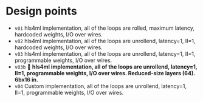 # Design points

- `v01` hls4ml implementation, all of the loops are rolled, maximum latency, hardcoded weights, I/O over wires.
- `v02` hls4ml implementation, all of the loops are unrollend, latency=1, II=1, hardcoded weights, I/O over wires.
- `v03` hls4ml implementation, all of the loops are unrollend, latency=1, II=1, programmable weights, I/O over wires.
- `v03b` :medal_sports: **hls4ml implementation, all of the loops are unrollend, latency=1, II=1, programmable weights, I/O over wires. Reduced-size layers (64). 6bx16 in.**
- `v04` Custom implementation, all of the loops are unrollend, latency=1, II=1, programmable weights, I/O over wires.

